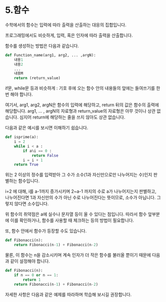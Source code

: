 # 5.함수

수학에서의 함수는 입력에 따라 출력을 산출하는 대응의 집합입니다.

프로그래밍에서도 비슷하게, 입력, 혹은 인자에 따라 출력을 산출합니다.

함수를 생성하는 방법은 다음과 같습니다.

``` python
def Function_name(arg1, arg2, ... ,argN):
    내용1
    내용2
    ...
  	내용M
    return (return_value)
```

if문, while문 등과 비슷하게 : 기호 후에 오는 함수 안의 내용들의 앞에는 들여쓰기를 한 번 해야 합니다.

여기서, arg1, arg2, argN은 함수의 입력에 해당하고, return 뒤의 값은 함수의 출력에 해당합니다. arg1, ... , argN의 자료형과 return_value의 자료형은 아무 것이나 상관 없습니다. 심지어 return에 해당하는 줄을 쓰지 않아도 상관 없습니다.

다음과 같은 예시를 보시면 이해하기 쉽습니다.

``` python
def isprime(a):
    i = 2
    while i < a :
        if a%i == 0 :
            return False
        i = i + 1
    return True
```

위는 2 이상의 정수를 입력받아 그 수가 소수(1과 자신만으로만 나누어지는 수)인지 판별하는 함수입니다.

i=2 에 대해, i를 a-1까지 증가시키며 2~a-1 까지의 수로 a가 나누어지는지 판별하고, 나누어진다면 1과 자신만의 수가 아닌 수로 나누어진다는 뜻이므로, 소수가 아닙니다. 그렇지 않다면 소수입니다.

위 함수의 취약점은 a에 실수나 문자열 등이 올 수 있다는 점입니다. 따라서 함수 앞부분에 이를 확인하거나, 함수를 사용할 때 체크하는 등의 방법이 필요합니다. 



또, 함수 안에서 함수가 등장할 수도 있습니다.

```python
def Fibonacci(n):
    return Fibonacci(n-1) + Fibonacci(n-2)
```

물론, 이 함수는 n을 감소시키며 계속 인자가 더 작은 함수를 불러올 뿐이기 때문에 다음과 같이 설정해야 합니다.

```python
def Fibonacci(n):
    if n == 0 or n == 1:
        return 1
    return Fibonacci(n-1) + Fibonacci(n-2)
```



자세한 사항은 다음과 같은 예제를 따라하며 학습해 보시길 권장합니다.
